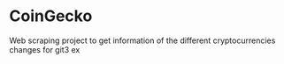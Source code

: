 # CoinGecko
Web scraping project to get information of the different cryptocurrencies
changes for git3 ex
